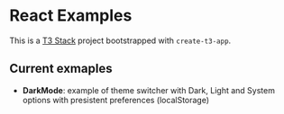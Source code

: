 # React Examples

This is a [T3 Stack](https://create.t3.gg/) project bootstrapped with `create-t3-app`.

## Current exmaples

- **DarkMode**:
  example of theme switcher with Dark, Light and System options with presistent preferences (localStorage)
